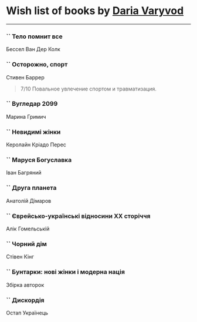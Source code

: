 # Wish list of books by [Daria Varyvod](https://www.facebook.com/profile.php?id=829893410524253)
---

### `` Тело помнит все
Бессел Ван Дер Колк

### `` Осторожно, спорт
Стивен Баррер
> 7/10 Повальное увлечение спортом и травматизация.

### `` Вугледар 2099
Марина Гримич

### `` Невидимі жінки
Керолайн Кріадо Перес

### `` Маруся Богуславка
Іван Багряний

### `` Друга планета
Анатолій Дімаров

### `` Єврейсько-українські відносини ХХ сторіччя
Алік Гомельській

### `` Чорний дім
Стівен Кінг

### `` Бунтарки: нові жінки і модерна нація
Збірка авторок

### `` Дискордія
Остап Українець

